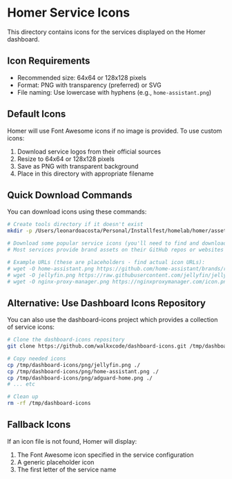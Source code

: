 # Homer Service Icons

This directory contains icons for the services displayed on the Homer dashboard.

## Icon Requirements

- Recommended size: 64x64 or 128x128 pixels
- Format: PNG with transparency (preferred) or SVG
- File naming: Use lowercase with hyphens (e.g., `home-assistant.png`)

## Default Icons

Homer will use Font Awesome icons if no image is provided. To use custom icons:

1. Download service logos from their official sources
2. Resize to 64x64 or 128x128 pixels
3. Save as PNG with transparent background
4. Place in this directory with appropriate filename

## Quick Download Commands

You can download icons using these commands:

```bash
# Create tools directory if it doesn't exist
mkdir -p /Users/leonardoacosta/Personal/Installfest/homelab/homer/assets/tools

# Download some popular service icons (you'll need to find and download these manually)
# Most services provide brand assets on their GitHub repos or websites

# Example URLs (these are placeholders - find actual icon URLs):
# wget -O home-assistant.png https://github.com/home-assistant/brands/raw/master/core_integrations/homeassistant/icon.png
# wget -O jellyfin.png https://raw.githubusercontent.com/jellyfin/jellyfin-ux/master/branding/SVG/icon-transparent.svg
# wget -O nginx-proxy-manager.png https://nginxproxymanager.com/icon.png
```

## Alternative: Use Dashboard Icons Repository

You can also use the dashboard-icons project which provides a collection of service icons:

```bash
# Clone the dashboard-icons repository
git clone https://github.com/walkxcode/dashboard-icons.git /tmp/dashboard-icons

# Copy needed icons
cp /tmp/dashboard-icons/png/jellyfin.png ./
cp /tmp/dashboard-icons/png/home-assistant.png ./
cp /tmp/dashboard-icons/png/adguard-home.png ./
# ... etc

# Clean up
rm -rf /tmp/dashboard-icons
```

## Fallback Icons

If an icon file is not found, Homer will display:

1. The Font Awesome icon specified in the service configuration
2. A generic placeholder icon
3. The first letter of the service name
